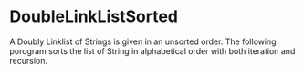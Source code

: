 # DoubleLinkListSorted
A Doubly Linklist of Strings is given in an unsorted order. The following porogram sorts the list of String in alphabetical order with both iteration and recursion. 
